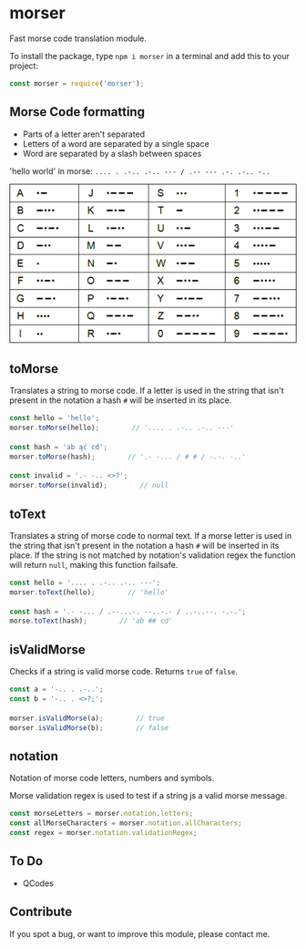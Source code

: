 # morser

Fast morse code translation module.

To install the package, type `npm i morser` in a terminal and add this to your project:

```js
const morser = require('morser');
```

## Morse Code formatting

* Parts of a letter aren't separated
* Letters of a word are separated by a single space
* Word are separated by a slash between spaces

'hello world' in morse: `.... . .-.. .-.. --- / .-- --- .-. .-.. -..`

![morse-code.png](./morse-code.png)

## toMorse

Translates a string to morse code. If a letter is used in the string that isn't present in the notation a hash `#` will be inserted in its place.

```js
const hello = 'hello';
morser.toMorse(hello);        // '.... . .-.. .-.. ---'

const hash = 'ab ąć cd';
morser.toMorse(hash);        // '.- -... / # # / -.-. -..'

const invalid = '.- -.. <>?';
morser.toMorse(invalid);        // null
```

## toText

Translates a string of morse code to normal text. If a morse letter is used in the string that isn't present in the notation a hash `#` will be inserted in its place. If the string is not matched by notation's validation regex the function will return `null`, making this function failsafe.

```js
const hello = '.... . .-.. .-.. ---';
morser.toText(hello);        // 'hello'

const hash = '.- -... / .--...-. --..-.- / ..-..--. -.-.';
morse.toText(hash);        // 'ab ## cd'
```

## isValidMorse

Checks if a string is valid morse code. Returns `true` of `false`.

```js
const a = '-.. . .-..';
const b = '-.. . <>?;';

morser.isValidMorse(a);        // true
morser.isValidMorse(b);        // false
```

## notation

Notation of morse code letters, numbers and symbols.

Morse validation regex is used to test if a string js a valid morse message.

```js
const morseLetters = morser.notation.letters;
const allMorseCharacters = morser.notation.allCharacters;
const regex = morser.notation.validationRegex;
```

## To Do

* QCodes

## Contribute

If you spot a bug, or want to improve this module, please contact me.

